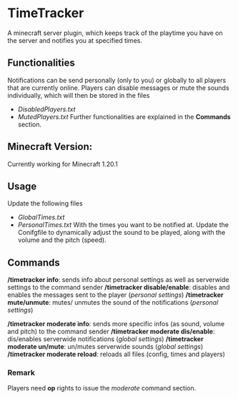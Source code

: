 # TimeTracker
A minecraft server plugin, which keeps track of the playtime you have on the server and notifies you at specified times.

## Functionalities
Notifications can be send personally (only to you) or globally to all players that are currently online.
Players can disable messages or mute the sounds individually, which will then be stored in the files
* *DisabledPlayers.txt*
* *MutedPlayers.txt*
Further functionalities are explained in the **Commands** section.

## Minecraft Version:
Currently working for Minecraft 1.20.1

## Usage
Update the following files
* *GlobalTimes.txt*
* *PersonalTimes.txt*
With the times you want to be notified at.
Update the Conifgfile to dynamically adjust the sound to be played, along with the volume and the pitch (speed).

## Commands
**/timetracker info**: sends info about personal settings as well as serverwide settings to the command sender
**/timetracker disable/enable**: disables and enables the messages sent to the player (*personal settings*)
**/timetracker mute/unmute**: mutes/ unmutes the sound of the notifications (*personal settings*)

**/timetracker moderate info**: sends more specific infos (as sound, volume and pitch) to the command sender
**/timetracker moderate dis/enable**: dis/enables serverwide notifications (*global settings*)
**/timetracker moderate un/mute**: un/mutes serverwide sounds (*global settings*)
**/timetracker moderate reload**: reloads all files (config, times and players)

### Remark
Players need **op** rights to issue the *moderate* command section.

